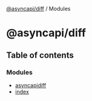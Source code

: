 [@asyncapi/diff](README.md) / Modules

# @asyncapi/diff

## Table of contents

### Modules

- [asyncapidiff](modules/asyncapidiff.md)
- [index](modules/index.md)

